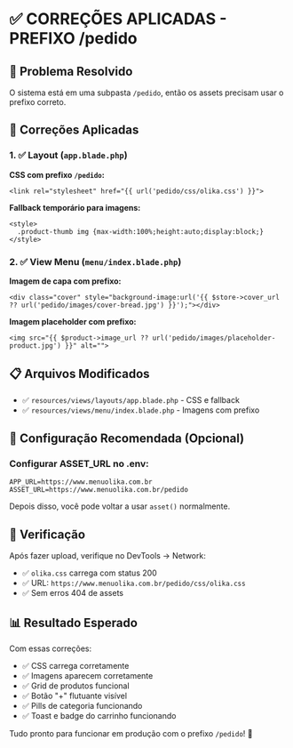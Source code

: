 # ✅ **CORREÇÕES APLICADAS - PREFIXO /pedido**

## 🎯 **Problema Resolvido**

O sistema está em uma subpasta `/pedido`, então os assets precisam usar o prefixo correto.

## 🔧 **Correções Aplicadas**

### **1. ✅ Layout (`app.blade.php`)**
**CSS com prefixo `/pedido`:**
```blade
<link rel="stylesheet" href="{{ url('pedido/css/olika.css') }}">
```

**Fallback temporário para imagens:**
```blade
<style>
  .product-thumb img {max-width:100%;height:auto;display:block;}
</style>
```

### **2. ✅ View Menu (`menu/index.blade.php`)**

**Imagem de capa com prefixo:**
```blade
<div class="cover" style="background-image:url('{{ $store->cover_url ?? url('pedido/images/cover-bread.jpg') }}');"></div>
```

**Imagem placeholder com prefixo:**
```blade
<img src="{{ $product->image_url ?? url('pedido/images/placeholder-product.jpg') }}" alt="">
```

## 📋 **Arquivos Modificados**

- ✅ `resources/views/layouts/app.blade.php` - CSS e fallback
- ✅ `resources/views/menu/index.blade.php` - Imagens com prefixo

## 🎯 **Configuração Recomendada (Opcional)**

### **Configurar ASSET_URL no .env:**
```env
APP_URL=https://www.menuolika.com.br
ASSET_URL=https://www.menuolika.com.br/pedido
```

Depois disso, você pode voltar a usar `asset()` normalmente.

## 🚀 **Verificação**

Após fazer upload, verifique no DevTools → Network:

- ✅ `olika.css` carrega com status 200
- ✅ URL: `https://www.menuolika.com.br/pedido/css/olika.css`
- ✅ Sem erros 404 de assets

## 📊 **Resultado Esperado**

Com essas correções:

- ✅ CSS carrega corretamente
- ✅ Imagens aparecem corretamente
- ✅ Grid de produtos funcional
- ✅ Botão "+" flutuante visível
- ✅ Pills de categoria funcionando
- ✅ Toast e badge do carrinho funcionando

Tudo pronto para funcionar em produção com o prefixo `/pedido`! 🚀

